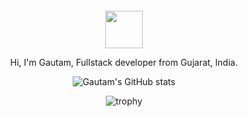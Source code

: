 <div align="center">
  <br>
  <br>
  <br>
  <br>
 <img width="60" height="60" src="https://user-images.githubusercontent.com/29875175/213811460-169e023c-ab5a-479f-bafd-69bd803a879e.png" />

  <br>

  <p>Hi, I'm Gautam, Fullstack developer from Gujarat, India.</p>

  ![Gautam's GitHub stats](https://github-readme-stats.vercel.app/api?username=gautam2010&show_icons=true)

  ![trophy](https://github-profile-trophy.vercel.app/?username=gautam2010)

  <br>
  <br>
</div>

